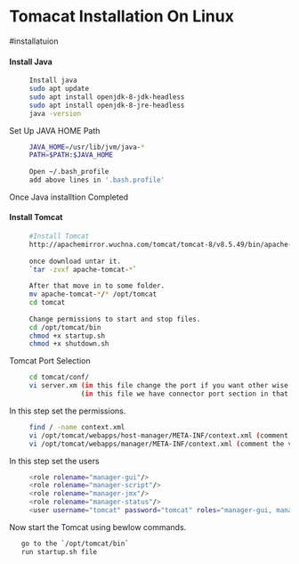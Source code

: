 # Tomacat Installation On Linux
#installatuion

#### Install Java
```sh
     Install java
     sudo apt update
     sudo apt install openjdk-8-jdk-headless
     sudo apt install openjdk-8-jre-headless
     java -version
 ```
	
Set Up JAVA HOME Path
```sh
     JAVA_HOME=/usr/lib/jvm/java-*
     PATH=$PATH:$JAVA_HOME
  
     Open ~/.bash_profile 
     add above lines in '.bash.profile'

```
Once Java installtion Completed

#### Install Tomcat
```sh
     #Install Tomcat 
     http://apachemirror.wuchna.com/tomcat/tomcat-8/v8.5.49/bin/apache-tomcat-8.5.49.tar.gz (Download tomcat packges from 'https://tomcat.apache.org/download-90.cgi')
     
     once download untar it.
     `tar -zvxf apache-tomcat-*`
     
     After that move in to some folder.
     mv apache-tomcat-*/* /opt/tomcat
     cd tomcat
     
     Change permissions to start and stop files.
     cd /opt/tomcat/bin
     chmod +x startup.sh
     chmod +x shutdown.sh
```

Tomcat Port Selection
```sh
     cd tomcat/conf/
     vi server.xm (in this file change the port if you want other wise its working on 8080 port)
                  (in this file we have connector port section in that section you can change)
``` 

In this step set the permissions.
```sh
     find / -name context.xml
     vi /opt/tomcat/webapps/host-manager/META-INF/context.xml (comment the value section)
     vi /opt/tomcat/webapps/manager/META-INF/context.xml (comment the value section)
```

In this step set the users
```sh
     <role rolename="manager-gui"/>
     <role rolename="manager-script"/>
     <role rolename="manager-jmx"/> 
     <role rolename="manager-status"/>
     <user username="tomcat" password="tomcat" roles="manager-gui, manager-script, manager-jmx, manager-status"/>
```
Now start the Tomcat using bewlow commands.

```sh
   go to the `/opt/tomcat/bin`
   run startup.sh file
```


